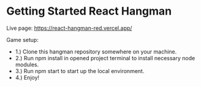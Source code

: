 # Getting Started React Hangman

Live page: https://react-hangman-red.vercel.app/

Game setup:

* 1.) Clone this hangman repository somewhere on your machine.
* 2.) Run npm install in opened project terminal to install necessary node modules.
* 3.) Run npm start to start up the local environment.
* 4.) Enjoy!
